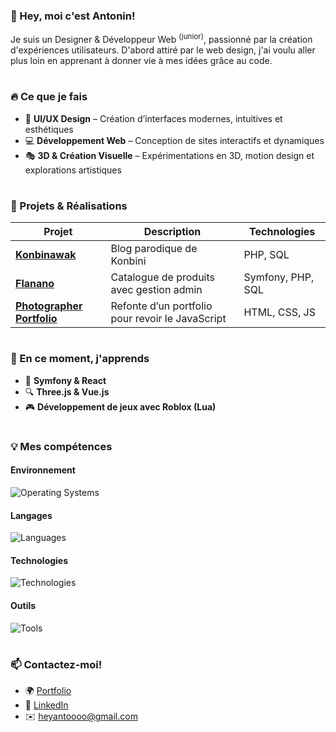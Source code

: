 ### 👋 Hey, moi c'est Antonin!

Je suis un Designer & Développeur Web <sup>(junior)</sup>, passionné par la création d'expériences utilisateurs. D'abord attiré par le web design, j'ai voulu aller plus loin en apprenant à donner vie à mes idées grâce au code.

#

### 🔥 Ce que je fais

- 🎨 **UI/UX Design** – Création d’interfaces modernes, intuitives et esthétiques
- 💻 **Développement Web** – Conception de sites interactifs et dynamiques
- 🎭 **3D & Création Visuelle** – Expérimentations en 3D, motion design et explorations artistiques

#

### 🚀 Projets & Réalisations

| Projet                                                                          | Description                                      | Technologies      |
| ------------------------------------------------------------------------------- | ------------------------------------------------ | ----------------- |
| **[Konbinawak](https://github.com/HeyAnto/konbinawak-php)**                     | Blog parodique de Konbini                        | PHP, SQL          |
| **[Flanano](https://github.com/HeyAnto/flanano-symfony)**                       | Catalogue de produits avec gestion admin         | Symfony, PHP, SQL |
| **[Photographer Portfolio](https://github.com/HeyAnto/photographer-portfolio)** | Refonte d’un portfolio pour revoir le JavaScript | HTML, CSS, JS     |

#

### 🌱 En ce moment, j'apprends

- 📌 **Symfony & React**
- 🔍 **Three.js & Vue.js**
- 🎮 **Développement de jeux avec Roblox (Lua)**

#

### 💡 Mes compétences

#### Environnement

![Operating Systems](https://go-skill-icons.vercel.app/api/icons?i=windows,zen,vscode)

#### Langages

![Languages](https://go-skill-icons.vercel.app/api/icons?i=html,css,js,php,mysql&perline=5)

#### Technologies

![Technologies](https://go-skill-icons.vercel.app/api/icons?i=twig,symfony,react)

#### Outils

![Tools](https://go-skill-icons.vercel.app/api/icons?i=ps,ai,id,pr,figma,composer,npm,git,github,discord&perline=5)

#

### 📫 Contactez-moi!

- 🌍 [Portfolio](https://heyanto.xyz/)
- 🔗 [LinkedIn](https://www.linkedin.com/in/antoooo/)
- ✉️ [heyantoooo@gmail.com](mailto:heyantoooo@gmail.com)
